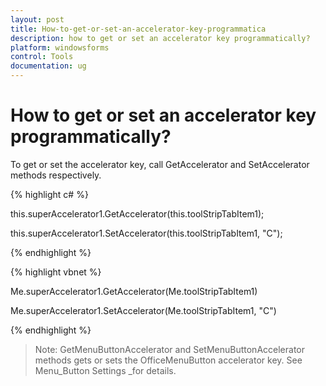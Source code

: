 ```yaml
---
layout: post
title: How-to-get-or-set-an-accelerator-key-programmatica
description: how to get or set an accelerator key programmatically?
platform: windowsforms
control: Tools
documentation: ug
---
```


# How to get or set an accelerator key programmatically?

To get or set the accelerator key, call GetAccelerator and SetAccelerator methods respectively. 

{% highlight c# %}



this.superAccelerator1.GetAccelerator(this.toolStripTabItem1);

this.superAccelerator1.SetAccelerator(this.toolStripTabItem1, "C");

{% endhighlight %}

{% highlight vbnet %}



Me.superAccelerator1.GetAccelerator(Me.toolStripTabItem1) 

Me.superAccelerator1.SetAccelerator(Me.toolStripTabItem1, "C") 

{% endhighlight %}

> Note: GetMenuButtonAccelerator and SetMenuButtonAccelerator methods gets or sets the OfficeMenuButton accelerator key. See Menu_Button Settings _for details.

